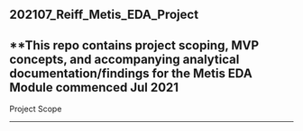 ## 202107_Reiff_Metis_EDA_Project
**This repo contains project scoping, MVP concepts, and accompanying analytical documentation/findings for the Metis EDA Module commenced Jul 2021
---
Project Scope

---
